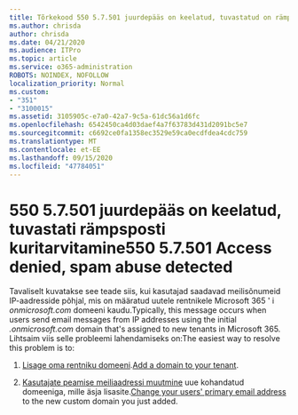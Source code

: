 ```yaml
---
title: Tõrkekood 550 5.7.501 juurdepääs on keelatud, tuvastatud on rämpsposti kuritarvitamine
ms.author: chrisda
author: chrisda
ms.date: 04/21/2020
ms.audience: ITPro
ms.topic: article
ms.service: o365-administration
ROBOTS: NOINDEX, NOFOLLOW
localization_priority: Normal
ms.custom:
- "351"
- "3100015"
ms.assetid: 3105905c-e7a0-42a7-9c5a-61dc56a1d6fc
ms.openlocfilehash: 6542450ca4d03daef4a7f63783d431d2091bc5e7
ms.sourcegitcommit: c6692ce0fa1358ec3529e59ca0ecdfdea4cdc759
ms.translationtype: MT
ms.contentlocale: et-EE
ms.lasthandoff: 09/15/2020
ms.locfileid: "47784051"
---
```

# <a name="550-57501-access-denied-spam-abuse-detected"></a><span data-ttu-id="56a3f-102">550 5.7.501 juurdepääs on keelatud, tuvastati rämpsposti kuritarvitamine</span><span class="sxs-lookup"><span data-stu-id="56a3f-102">550 5.7.501 Access denied, spam abuse detected</span></span>

<span data-ttu-id="56a3f-103">Tavaliselt kuvatakse see teade siis, kui kasutajad saadavad meilisõnumeid IP-aadresside põhjal, mis on määratud uutele rentnikele Microsoft 365 ' i *onmicrosoft.com* domeeni kaudu.</span><span class="sxs-lookup"><span data-stu-id="56a3f-103">Typically, this message occurs when users send email messages from IP addresses using the initial *.onmicrosoft.com* domain that's assigned to new tenants in Microsoft 365.</span></span> <span data-ttu-id="56a3f-104">Lihtsaim viis selle probleemi lahendamiseks on:</span><span class="sxs-lookup"><span data-stu-id="56a3f-104">The easiest way to resolve this problem is to:</span></span>

1. <span data-ttu-id="56a3f-105">[Lisage oma rentniku domeeni](https://docs.microsoft.com/microsoft-365/admin/setup/add-domain).</span><span class="sxs-lookup"><span data-stu-id="56a3f-105">[Add a domain to your tenant](https://docs.microsoft.com/microsoft-365/admin/setup/add-domain).</span></span>

2. <span data-ttu-id="56a3f-106">[Kasutajate peamise meiliaadressi muutmine](https://docs.microsoft.com/microsoft-365/admin/add-users/change-a-user-name-and-email-address) uue kohandatud domeeniga, mille äsja lisasite.</span><span class="sxs-lookup"><span data-stu-id="56a3f-106">[Change your users' primary email address](https://docs.microsoft.com/microsoft-365/admin/add-users/change-a-user-name-and-email-address) to the new custom domain you just added.</span></span>
